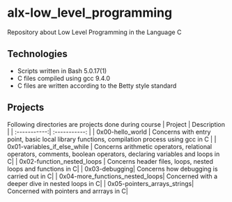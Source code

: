 # alx-low_level_programming
Repository about Low Level Programming in the Language C

## Technologies
- Scripts written in Bash 5.0.17(1)
- C files compiled using gcc 9.4.0
- C files are written according to the Betty style standard

## Projects
Following directories are projects done during course
| Project | Description |
| :-----------:| :-----------: |
| 0x00-hello_world | Concerns with entry point, basic local library functions, compilation process using gcc in C |
| 0x01-variables_if_else_while | Concerns arithmetic operators, relational operators, comments, boolean operators, declaring variables and loops in C|
| 0x02-function_nested_loops | Concerns header files, loops, nested loops and functions in C|
| 0x03-debugging| Concerns how debugging is carried out in C|
| 0x04-more_functions_nested_loops| Concerned with a deeper dive in nested loops in C|
| 0x05-pointers_arrays_strings| Concerned with pointers and arrrays in C|
